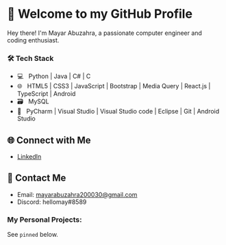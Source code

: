 # 👋 Welcome to my GitHub Profile

Hey there! I'm Mayar Abuzahra, a passionate computer engineer and coding enthusiast. 

<h3>🛠 Tech Stack</h3>

- 💻 &nbsp; Python | Java | C# | C
- 🌐 &nbsp; HTML5 | CSS3 | JavaScript | Bootstrap | Media Query | React.js | TypeScript | Android 
- 🗃️ &nbsp; MySQL 
- 🔧 &nbsp; PyCharm | Visual Studio | Visual Studio code | Eclipse | Git | Android Studio 

## 🌐 Connect with Me

- [LinkedIn](https://www.linkedin.com/in/mayar-abuzahra)

## 💬 Contact Me

- Email: mayarabuzahra200030@gmail.com
- Discord: hellomay#8589

### My Personal Projects:

See `pinned` below. 

